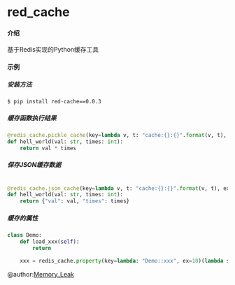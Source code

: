# red_cache

#### 介绍
基于Redis实现的Python缓存工具
#### 示例
##### 安装方法
```shell
$ pip install red-cache==0.0.3
```

##### 缓存函数执行结果

```python
@redis_cache.pickle_cache(key=lambda v, t: "cache:{}:{}".format(v, t), ex=180)
def hell_world(val: str, times: int):
    return val * times
```
##### 保存JSON缓存数据

```python

@redis_cache.json_cache(key=lambda v, t: "cache:{}:{}".format(v, t), ex=180)
def hell_world(val: str, times: int):
    return {"val": val, "times": times}

```

##### 缓存的属性

```python
class Demo:
    def load_xxx(self):
        return

    xxx = redis_cache.property(key=lambda: "Demo::xxx", ex=10)(lambda self: self.load_xxx())

```

@author:[Memory_Leak](http://vvia.xyz/wjLSh5)